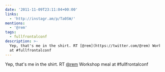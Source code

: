 ```yaml
---
date: '2011-11-09T23:11:04+00:00'
links:
  - 'http://instagr.am/p/Ta0SW/'
mentions:
  - '@rem'
tags:
  - fullfrontalconf
description: >-
  Yep, that's me in the shirt. RT [@rem](https://twitter.com/@rem) Workshop meal
  at #fullfrontalconf
---
```

Yep, that's me in the shirt. RT [@rem](https://twitter.com/@rem) Workshop meal at #fullfrontalconf  
